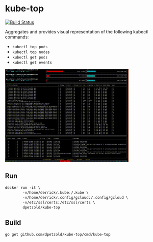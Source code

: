 kube-top
========

[![Build Status](https://circleci.com/gh/dpetzold/kube-top.svg?style=svg)](https://circleci.com/gh/dpetzold/kube-top)

Aggregates and provides visual representation of the following kubectl commands:

* `kubectl top pods`
* `kubectl top nodes`
* `kubectl get pods`
* `kubectl get events`

<img src="./_img/demo.gif" width="80%">

## Run

```
docker run -it \
        -v/home/derrick/.kube:/.kube \
        -v/home/derrick/.config/gcloud:/.config/gcloud \
        -v/etc/ssl/certs:/etc/ssl/certs \
        dpetzold/kube-top
```


## Build

```
go get github.com/dpetzold/kube-top/cmd/kube-top
```
